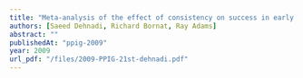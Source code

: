 ```yaml
---
title: "Meta-analysis of the effect of consistency on success in early learning of programming"
authors: [Saeed Dehnadi, Richard Bornat, Ray Adams]
abstract: ""
publishedAt: "ppig-2009"
year: 2009
url_pdf: "/files/2009-PPIG-21st-dehnadi.pdf"
---
```


